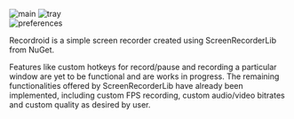 ![main](https://user-images.githubusercontent.com/67275382/128806490-2def1179-dc1d-4a4c-b07c-e2e1aa428189.png)
![tray](https://user-images.githubusercontent.com/67275382/128806499-19557726-e78e-452b-a6b6-efb16ed5db70.png)<br>
![preferences](https://user-images.githubusercontent.com/67275382/128806498-86495e10-9d4f-4f8d-b1e7-41bd47752ded.png)<br>


Recordroid is a simple screen recorder created using ScreenRecorderLib from NuGet. 

Features like custom hotkeys for record/pause and recording a particular window are yet to be functional and are works in progress. The remaining functionalities offered by ScreenRecorderLib have already been implemented, including custom FPS recording, custom audio/video bitrates and custom quality as desired by user.
